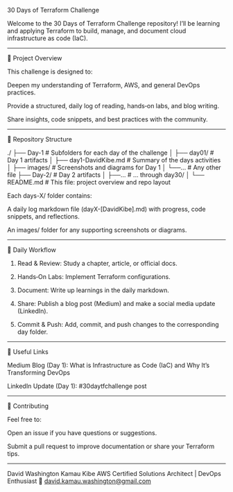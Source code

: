 30 Days of Terraform Challenge

Welcome to the 30 Days of Terraform Challenge repository! I’ll be learning and applying Terraform to build, manage, and document cloud infrastructure as code (IaC).


---

🚀 Project Overview

This challenge is designed to:

Deepen my understanding of Terraform, AWS, and general DevOps practices.

Provide a structured, daily log of reading, hands‑on labs, and blog writing.

Share insights, code snippets, and best practices with the community.



---

📂 Repository Structure

./
├── Day-1                  # Subfolders for each day of the challenge
│   ├── day01/             # Day 1 artifacts
│   ├── day1-DavidKibe.md  # Summary of the days activities
│   ├── images/            # Screenshots and diagrams for Day 1
│   └──...                 # Any other file 
├── Day-2/                 # Day 2 artifacts
│   ├──...                 # ... through day30/
│ 
└── README.md              # This file: project overview and repo layout

Each days-X/ folder contains:

A daily log markdown file (dayX-[DavidKibe].md) with progress, code snippets, and reflections.

An images/ folder for any supporting screenshots or diagrams.



---

📖 Daily Workflow

1. Read & Review: Study a chapter, article, or official docs.


2. Hands‑On Labs: Implement Terraform configurations.


3. Document: Write up learnings in the daily markdown.


4. Share: Publish a blog post (Medium) and make a social media update (LinkedIn).


5. Commit & Push: Add, commit, and push changes to the corresponding day folder.




---

🔗 Useful Links

Medium Blog (Day 1): What is Infrastructure as Code (IaC) and Why It’s Transforming DevOps

LinkedIn Update (Day 1): #30daytfchallenge post



---

🤝 Contributing

Feel free to:

Open an issue if you have questions or suggestions.

Submit a pull request to improve documentation or share your Terraform tips.



---

David Washington Kamau Kibe
AWS Certified Solutions Architect | DevOps Enthusiast
📧 david.kamau.washington@gmail.com
